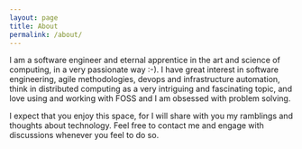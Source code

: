 ```yaml
---
layout: page
title: About
permalink: /about/
---
```


I am a software engineer and eternal apprentice in the art and science of computing, in a very passionate way :-). I have great interest in software engineering, agile methodologies, devops and infrastructure automation, think in distributed computing as a very intriguing and fascinating topic, and love using and working with FOSS and I am obsessed with problem solving.

I expect that you enjoy this space, for I will share with you my ramblings and thoughts about technology. Feel free to contact me and engage with discussions whenever you feel to do so.
